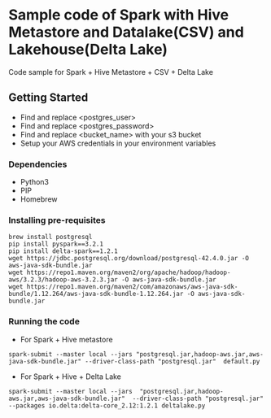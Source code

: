 # Sample code of Spark with Hive Metastore and Datalake(CSV) and Lakehouse(Delta Lake)

Code sample for Spark + Hive Metastore + CSV + Delta Lake

## Getting Started

* Find and replace <postgres_user>
* Find and replace <postgres_password>
* Find and replace <bucket_name> with your s3 bucket
* Setup your AWS credentials in your environment variables

### Dependencies

* Python3
* PIP
* Homebrew

### Installing pre-requisites

```
brew install postgresql
pip install pyspark==3.2.1
pip install delta-spark==1.2.1
wget https://jdbc.postgresql.org/download/postgresql-42.4.0.jar -O aws-java-sdk-bundle.jar
wget https://repo1.maven.org/maven2/org/apache/hadoop/hadoop-aws/3.2.3/hadoop-aws-3.2.3.jar -O aws-java-sdk-bundle.jar
wget https://repo1.maven.org/maven2/com/amazonaws/aws-java-sdk-bundle/1.12.264/aws-java-sdk-bundle-1.12.264.jar -O aws-java-sdk-bundle.jar
```

### Running the code
* For Spark + Hive metastore
```
spark-submit --master local --jars "postgresql.jar,hadoop-aws.jar,aws-java-sdk-bundle.jar" --driver-class-path "postgresql.jar"  default.py
```

* For Spark + Hive + Delta Lake
```
spark-submit --master local --jars  "postgresql.jar,hadoop-aws.jar,aws-java-sdk-bundle.jar"  --driver-class-path "postgresql.jar"  --packages io.delta:delta-core_2.12:1.2.1 deltalake.py
```
